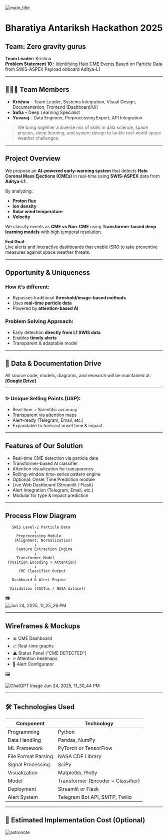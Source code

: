


![main_title](https://github.com/user-attachments/assets/53952526-cbb8-44a7-9c4a-03cc2eec35ec)





# Bharatiya Antariksh Hackathon 2025

##  Team: Zero gravity gurus  
**Team Leader:** Krishna  
**Problem Statement 10 :** Identifying Halo CME Events Based on Particle Data from SWIS-ASPEX Payload onboard Aditya-L1

---

## 🧑‍🤝‍🧑 Team Members

- **Krishna** – Team Leader, Systems Integration, Visual Design, Documentation, Frontend (Dashboard/UI)  
- **Sofia** – Deep Learning Specialist  
- **Yuvaraj** – Data Engineer, Preprocessing Expert, API Integration  

> We bring together a diverse mix of skills in data science, space physics, deep learning, and system design to tackle real-world space weather challenges.

---

##  Project Overview

We propose an **AI-powered early-warning system** that detects **Halo Coronal Mass Ejections (CMEs)** in real-time using **SWIS-ASPEX** data from **Aditya-L1**.

By analyzing:
- **Proton flux**
- **Ion density**
- **Solar wind temperature**
- **Velocity**

We classify events as **CME vs Non-CME** using **Transformer-based deep learning models** with high temporal resolution.

 **End Goal**:  
Live alerts and interactive dashboards that enable ISRO to take preventive measures against space weather threats.

---

##  Opportunity & Uniqueness

###  How it’s different:
- Bypasses traditional **threshold/image-based methods**
- Uses **real-time particle data**
- Powered by **attention-based AI**

###  Problem Solving Approach:
- Early detection **directly from L1 SWIS data**
- Enables **timely alerts**
- Transparent & adaptable model

---

  ## 📂 Data & Documentation Drive

All source code, models, diagrams, and research  will be maintained at:  
**[[Google Drive](https://drive.google.com/drive/folders/1fy_ogaIfN6eL3vpw98z5CkRewGwquCxY?usp=drive_link)]**

---

### ✨ Unique Selling Points (USP):
- Real-time + Scientific accuracy
- Transparent via attention maps
- Alert-ready (Telegram, Email, etc.)
- Expandable to forecast onset time & impact

---

##  Features of Our Solution

- Real-time CME detection via particle data
- Transformer-based AI classifier
- Attention visualization for transparency
- Rolling-window time-series pattern engine
- Optional: Onset Time Prediction module
- Live Web Dashboard (Streamlit / Flask)
- Alert Integration (Telegram, Email, etc.)
- Modular for type & impact prediction

---

## Process Flow Diagram

```
   SWIS Level-2 Particle Data
             ↓
     Preprocessing Module
    (Alignment, Normalization)
             ↓
     Feature Extraction Engine
             ↓
     Transformer Model
 (Position Encoding + Attention)
             ↓
      CME Classifier Output
             ↓
   Dashboard & Alert Engine
             ↓
  Validation (CACTus / NASA dataset)
```

📷  
![Jun 24, 2025, 11_25_26 PM](https://github.com/user-attachments/assets/4c55e6ab-8cdf-46ed-8fc1-205af9aa026c)



---

##  Wireframes & Mockups

- 📊 CME Dashboard
- 📈 Real-time graphs
- ⚠️ Status Panel (“CME DETECTED”)
- 🔥 Attention heatmaps
- 🔔 Alert Configurator

🖼️  

![ChatGPT Image Jun 24, 2025, 11_30_44 PM](https://github.com/user-attachments/assets/97a0e001-32c4-4e8f-bbdc-b3ab240e391c)

---

## 🛠️ Technologies Used

| Component             | Technology                         |
|----------------------|------------------------------------|
| Programming          | Python                             |
| Data Handling        | Pandas, NumPy                      |
| ML Framework         | PyTorch or TensorFlow              |
| File Format Parsing  | NASA CDF Library                   |
| Signal Processing    | SciPy                              |
| Visualization        | Matplotlib, Plotly                 |
| Model                | Transformer (Encoder + Classifier) |
| Deployment           | Streamlit or Flask                 |
| Alert System         | Telegram Bot API, SMTP, Twilio     |

---

## 💸 Estimated Implementation Cost (Optional)

![astronote](https://github.com/user-attachments/assets/cbd57960-f1ea-4a7c-ae77-92c3d75acb02)








